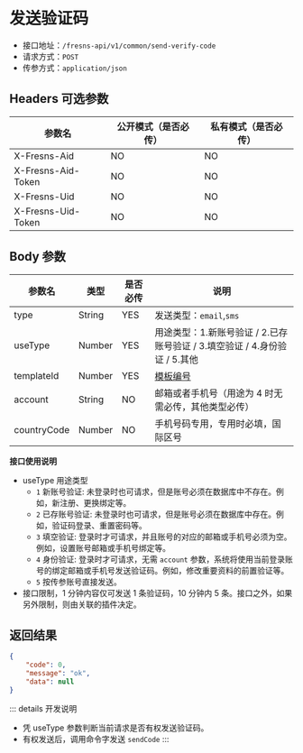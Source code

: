 # 发送验证码

- 接口地址：`/fresns-api/v1/common/send-verify-code`
- 请求方式：`POST`
- 传参方式：`application/json`

## Headers 可选参数

| 参数名 | 公开模式（是否必传） | 私有模式（是否必传） |
| --- | --- | --- |
| X-Fresns-Aid | NO | NO |
| X-Fresns-Aid-Token | NO | NO |
| X-Fresns-Uid | NO | NO |
| X-Fresns-Uid-Token | NO | NO |

## Body 参数

| 参数名 | 类型 | 是否必传 | 说明 |
| --- | --- | --- | --- |
| type | String | YES | 发送类型：`email`,`sms` |
| useType | Number | YES | 用途类型：1.新账号验证 / 2.已存账号验证 / 3.填空验证 / 4.身份验证 / 5.其他 |
| templateId | Number | YES | [模板编号](../../database/keyname/send.md#验证码模板设置) |
| account | String | NO | 邮箱或者手机号（用途为 4 时无需必传，其他类型必传） |
| countryCode | Number | NO | 手机号码专用，专用时必填，国际区号 |

**接口使用说明**

- useType 用途类型
    - `1` 新账号验证: 未登录时也可请求，但是账号必须在数据库中不存在。例如，新注册、更换绑定等。
    - `2` 已存账号验证: 未登录时也可请求，但是账号必须在数据库中存在。例如，验证码登录、重置密码等。
    - `3` 填空验证: 登录时才可请求，并且账号的对应的邮箱或手机号必须为空。例如，设置账号邮箱或手机号绑定等。
    - `4` 身份验证: 登录时才可请求，无需 `account` 参数，系统将使用当前登录账号的绑定邮箱或手机号发送验证码。例如，修改重要资料的前置验证等。
    - `5` 按传参账号直接发送。
- 接口限制，1 分钟内容仅可发送 1 条验证码，10 分钟内 5 条。接口之外，如果另外限制，则由关联的插件决定。

## 返回结果

```json
{
    "code": 0,
    "message": "ok",
    "data": null
}
```

::: details 开发说明
- 凭 useType 参数判断当前请求是否有权发送验证码。
- 有权发送后，调用命令字发送 `sendCode`
:::